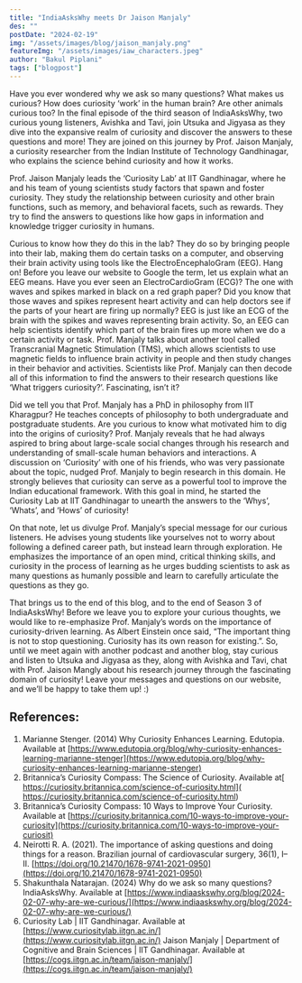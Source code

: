```yaml
---
title: "IndiaAsksWhy meets Dr Jaison Manjaly"
des: ""
postDate: "2024-02-19"
img: "/assets/images/blog/jaison_manjaly.png"
featureImg: "/assets/images/iaw_characters.jpeg"
author: "Bakul Piplani"
tags: ["blogpost"]
---
```

Have you ever wondered why we ask so many questions? What makes us curious?  How does curiosity ‘work’ in the human brain? Are other animals curious too? In the final episode of the third season of IndiaAsksWhy, two curious young listeners, Avishka and Tavi, join Utsuka and Jigyasa as they dive into the expansive realm of curiosity and discover the answers to these questions and more! They are joined on this journey by Prof. Jaison Manjaly, a curiosity researcher from the Indian Institute of Technology Gandhinagar, who explains the science behind curiosity and how it works.

Prof. Jaison Manjaly leads the ‘Curiosity Lab’ at IIT Gandhinagar, where he and his team of young scientists study factors that spawn and foster curiosity. They study the relationship between curiosity and other brain functions, such as memory, and behavioral facets, such as rewards. They try to find the answers to questions like how gaps in information and knowledge trigger curiosity in humans.

Curious to know how they do this in the lab? They do so by bringing people into their lab, making them do certain tasks on a computer, and observing their brain activity using tools like the ElectroEncephaloGram (EEG). Hang on! Before you leave our website to Google the term, let us explain what an EEG means. Have you ever seen an ElectroCardioGram (ECG)? The one with waves and spikes marked in black on a red graph paper? Did you know that those waves and spikes represent heart activity and can help doctors see if the parts of your heart are firing up normally? EEG is just like an ECG of the brain with the spikes and waves representing brain activity. So, an EEG can help scientists identify which part of the brain fires up more when we do a certain activity or task. Prof. Manjaly talks about another tool called Transcranial Magnetic Stimulation (TMS), which allows scientists to use magnetic fields to influence brain activity in people and then study changes in their behavior and activities. Scientists like Prof. Manjaly can then decode all of this information to find the answers to their research questions like ‘What triggers curiosity?’. Fascinating, isn’t it?

Did we tell you that Prof. Manjaly has a PhD in philosophy from IIT Kharagpur? He teaches concepts of philosophy to both undergraduate and postgraduate students. Are you curious to know what motivated him to dig into the origins of curiosity? Prof. Manjaly reveals that he had always aspired to bring about large-scale social changes through his research and understanding of small-scale human behaviors and interactions. A discussion on ‘Curiosity’ with one of his friends, who was very passionate about the topic, nudged Prof. Manjaly to begin research in this domain. He strongly believes that curiosity can serve as a powerful tool to improve the Indian educational framework. With this goal in mind, he started the Curiosity Lab at IIT Gandhinagar to unearth the answers to the ‘Whys’, ‘Whats’, and ‘Hows’ of curiosity!

On that note, let us divulge Prof. Manjaly’s special message for our curious listeners. He advises young students like yourselves not to worry about following a defined career path, but instead learn through exploration. He emphasizes the importance of an open mind, critical thinking skills, and curiosity in the process of learning as he urges budding scientists to ask as many questions as humanly possible and learn to carefully articulate the questions as they go.

That brings us to the end of this blog, and to the end of Season 3 of IndiaAsksWhy! Before we leave you to explore your curious thoughts, we would like to re-emphasize Prof. Manjaly’s words on the importance of curiosity-driven learning. As Albert Einstein once said, “The important thing is not to stop questioning. Curiosity has its own reason for existing.”. So, until we meet again with another podcast and another blog, stay curious and listen to Utsuka and Jigyasa as they, along with Avishka and Tavi, chat with Prof. Jaison Mangly about his research journey through the fascinating domain of curiosity! Leave your messages and questions on our website, and we’ll be happy to take them up! :)

## References:
1. Marianne Stenger. (2014) Why Curiosity Enhances Learning. Edutopia. Available at [https://www.edutopia.org/blog/why-curiosity-enhances-learning-marianne-stenger](https://www.edutopia.org/blog/why-curiosity-enhances-learning-marianne-stenger)
1. Britannica’s Curiosity Compass: The Science of Curiosity. Available at[ https://curiosity.britannica.com/science-of-curiosity.html]( https://curiosity.britannica.com/science-of-curiosity.html)
1. Britannica’s Curiosity Compass: 10 Ways to Improve Your Curiosity. Available at [https://curiosity.britannica.com/10-ways-to-improve-your-curiosity](https://curiosity.britannica.com/10-ways-to-improve-your-curiosit)
1. Neirotti R. A. (2021). The importance of asking questions and doing things for a reason. Brazilian journal of cardiovascular surgery, 36(1), I–II. [https://doi.org/10.21470/1678-9741-2021-0950](https://doi.org/10.21470/1678-9741-2021-0950)
2. Shakunthala Natarajan. (2024) Why do we ask so many questions? IndiaAsksWhy. Available at [https://www.indiaaskswhy.org/blog/2024-02-07-why-are-we-curious/](https://www.indiaaskswhy.org/blog/2024-02-07-why-are-we-curious/)
3. Curiosity Lab | IIT Gandhinagar. Available at [https://www.curiositylab.iitgn.ac.in/](https://www.curiositylab.iitgn.ac.in/)
Jaison Manjaly | Department of Cognitive and Brain Sciences | IIT Gandhinagar. Available at [https://cogs.iitgn.ac.in/team/jaison-manjaly/](https://cogs.iitgn.ac.in/team/jaison-manjaly/)